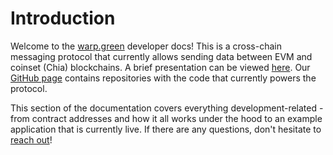 # Introduction

Welcome to the [warp.green](https://warp.green/) developer docs! This is a cross-chain messaging protocol that currently allows sending data between EVM and coinset (Chia) blockchains. A brief presentation can be viewed [here](https://pitch.com/v/warpdotgreen-xwmj7r). Our [GitHub page](https://github.com/warpdotgreen) contains repositories with the code that currently powers the protocol.&#x20;



This section of the documentation covers everything development-related - from contract addresses and how it all works under the hood to an example application that is currently live. If there are any questions, don't hesitate to [reach out](https://github.com/warpdotgreen)!
